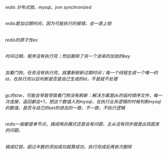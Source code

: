 ###### redis 分布式锁。mysql。jvm synchronized
###### redis是加过期时间，因为可能执行的报错，会一直上锁
###### redis的原子性ex
###### 时间过期，程序没有执行完；然后删除了另一个进来的加锁的key
###### 加看门狗，任务没有执行完，就重新刷新过期时间；每一个线程生成一个唯一的id，在执行完以后判断是否是自己生成的id，不是就不处理
###### gc的stw，可能会导致导致看门狗没有刷新：解决方案是zk的临时顺序文件，每一次连接，返回都会+1，把这个数值入到mysql，在执行业务逻辑的时候判断mysql的数值，是否与自己的set的进去的一致，不一致，不执行逻辑
###### redis一般都是单节点，搞成哨兵模式还是会有问题，主从没有同步就是出现超发的问题。
###### 搞成红锁，超过半数的添加成功就算成功，执行完成后再依次删除